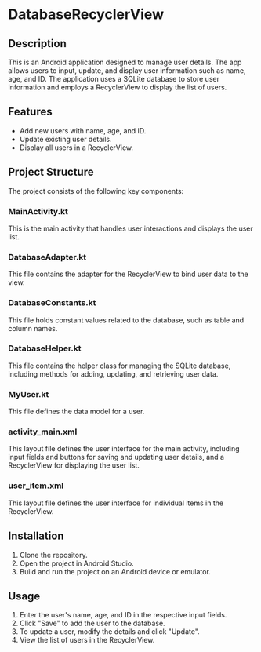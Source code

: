 # DatabaseRecyclerView

## Description

This is an Android application designed to manage user details. The app allows users to input, update, and display user information such as name, age, and ID. The application uses a SQLite database to store user information and employs a RecyclerView to display the list of users.

## Features

- Add new users with name, age, and ID.
- Update existing user details.
- Display all users in a RecyclerView.

## Project Structure

The project consists of the following key components:

### MainActivity.kt
This is the main activity that handles user interactions and displays the user list.

### DatabaseAdapter.kt
This file contains the adapter for the RecyclerView to bind user data to the view.

### DatabaseConstants.kt
This file holds constant values related to the database, such as table and column names.

### DatabaseHelper.kt
This file contains the helper class for managing the SQLite database, including methods for adding, updating, and retrieving user data.

### MyUser.kt
This file defines the data model for a user.

### activity_main.xml
This layout file defines the user interface for the main activity, including input fields and buttons for saving and updating user details, and a RecyclerView for displaying the user list.

### user_item.xml
This layout file defines the user interface for individual items in the RecyclerView.

## Installation

1. Clone the repository.
2. Open the project in Android Studio.
3. Build and run the project on an Android device or emulator.

## Usage

1. Enter the user's name, age, and ID in the respective input fields.
2. Click "Save" to add the user to the database.
3. To update a user, modify the details and click "Update".
4. View the list of users in the RecyclerView.

